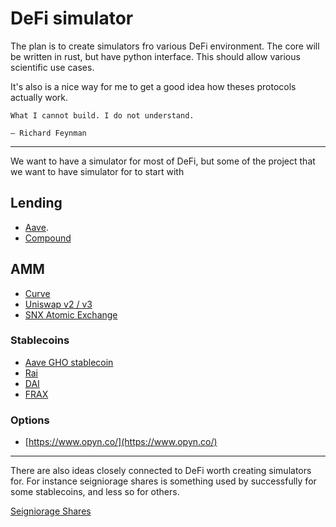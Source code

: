 # DeFi simulator

The plan is to create simulators fro various DeFi environment. The core will be written in rust, but have python interface. This should allow various scientific use cases.

It's also is a nice way for me to get a good idea how theses protocols actually work. 
```
What I cannot build. I do not understand.

― Richard Feynman
```

----

We want to have a simulator for most of DeFi, but some of the project that we want to have simulator for to start with

## Lending

- [Aave](https://raw.githubusercontent.com/aave/aave-protocol/master/docs/Aave_Protocol_Whitepaper_v1_0.pdf).
- [Compound](https://compound.finance/documents/Compound.Whitepaper.pdf)

## AMM
- [Curve](https://curve.fi/files/crypto-pools-paper.pdf)
- [Uniswap v2 / v3](https://uniswap.org/whitepaper.pdf)
- [SNX Atomic Exchange](https://sips.synthetix.io/sips/sip-120/)

### Stablecoins
- [Aave GHO stablecoin](https://governance.aave.com/t/introducing-gho/8730)
- [Rai](https://raw.githubusercontent.com/reflexer-labs/whitepapers/master/English/rai-english.pdf)
- [DAI](https://makerdao.com/whitepaper/White%20Paper%20-The%20Maker%20Protocol_%20MakerDAO%E2%80%99s%20Multi-Collateral%20Dai%20(MCD)%20System-FINAL-%20021720.pdf)
- [FRAX](https://docs.frax.finance/overview)

### Options
- [https://www.opyn.co/](https://www.opyn.co/)

---
There are also ideas closely connected to DeFi worth creating simulators for. For instance seigniorage shares is something used by successfully for some stablecoins, and less so for others.

[Seigniorage Shares](https://blog.bitmex.com/wp-content/uploads/2018/06/A-Note-on-Cryptocurrency-Stabilisation-Seigniorage-Shares.pdf)